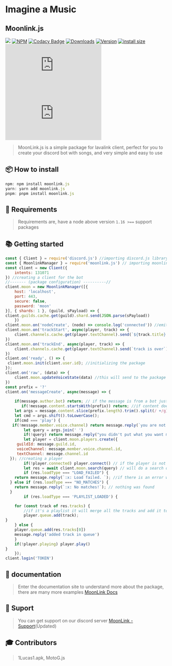 # Imagine a Music
## Moonlink.js

<img src='https://cdn.discordapp.com/attachments/1019979902411350016/1044230708685713438/IMG_20221121_083735.png'></img>
[![NPM](https://nodei.co/npm/moonlink.js.png)](\[https:/nodei.co/npm/moonlink.js) 
[![Codacy Badge](https://app.codacy.com/project/badge/Grade/7dd9288acdc94dacaa11ad80f36a9bd3)](https://www.codacy.com/gh/1Lucas1apk/moonlink.js/dashboard?utm\_source=github.com\&utm\_medium=referral\&utm\_content=1Lucas1apk/moonlink.js\&utm\_campaign=Badge\_Grade) [![Downloads](https://img.shields.io/npm/dt/moonlink.js.svg?color=3884FF)](https://www.npmjs.com/package/moonlink.js) [![Version](https://img.shields.io/npm/v/moonlink.js.svg?color=3884FF\&label=version)](https://www.npmjs.com/package/moonlink.js) [![install size](https://packagephobia.com/badge?p=moonlink.js)](https://packagephobia.com/result?p=moonlink.js) ![vulnabilites](https://img.shields.io/snyk/vulnerabilities/npm/moonlink.js) ![node](https://img.shields.io/node/v/moonlink.js)

> MoonLink.js is a simple package for lavalink client, perfect for you to create your discord bot with songs, and very simple and easy to use

## 📦 How to install
```js
npm: npm install moonlink.js
yarn: yarn add moonlink.js
pnpm: pnpm install moonlink.js
```
## 🎲 Requirements

> Requirements are, have a node above version `1.16 >==` support packages

## 📚 Getting started
```js
const { Client } = require('discord.js') //importing discord.js library
const { MoonlinkManager } = require('moonlink.js') // importing moonlink.js package 
const client = new Client({
    intents: 131071
}) //creating a client for the bot 
//------- (package configuration) ----------//
client.moon = new MoonlinkManager([{ 
    host: 'localhost', 
    port: 443, 
    secure: false, 
    password: 'moon'
}], { shards: 1 }, (guild, sPayload) => { 
client.guilds.cache.get(guild).shard.send(JSON.parse(sPayload))
    })
client.moon.on('nodeCreate', (node) => console.log('connected')) //emit to the console the node was connected to 
client.moon.on('trackStart', async(player, track) => {
    client.channels.cache.get(player.textChannel).send(`${track.title} is playing now`) //when the player starts it will send a message to the channel where the command was executed
})
client.moon.on('trackEnd', async(player, track) => {
    client.channels.cache.get(player.textChannel).send(`track is over`) //when the player starts it will send a message to the channel where the command was executed
})
client.on('ready', () => {
 client.moon.init(client.user.id); //initializing the package
});
client.on('raw', (data) => {
    client.moon.updateVoiceState(data) //this will send to the package the information needed for the package to work properly 
})
const prefix = '?'
client.on('messageCreate', async(message) => {
    
    if(message.author.bot) return; // if the message is from a bot just ignore it
       if(!message.content.startsWith(prefix)) return; //if content doesn't start with the prefix, make it ignore 
    let args = message.content.slice(prefix.length).trim().split(/ +/g); 
    let cmd = args.shift().toLowerCase();
    if(cmd === 'play') {
   if(!message.member.voice.channel) return message.reply(`you are not on a voice channel`) 
        let query = args.join(' ')
        if(!query) return message.reply("you didn't put what you want me to play")
        let player = client.moon.players.create({
     guildId: message.guild.id,
     voiceChannel: message.member.voice.channel.id,
     textChannel: message.channel.id
  }); //creating a player
        if(!player.connected) player.connect() // if the player is not connected it will connect to the voice channel
        let res = await client.moon.search(query) // will do a search on the video informed in the query
        if (res.loadType === "LOAD_FAILED") {
    return message.reply(`:x: Load failed. `); //if there is an error when loading the tracks, it informs that there is an error
  } else if (res.loadType === "NO_MATCHES") {
    return message.reply(`:x: No matches!`); // nothing was found 
  }
        if (res.loadType === 'PLAYLIST_LOADED') {

    for (const track of res.tracks) {
        //if it's a playlist it will merge all the tracks and add it to the queue
        player.queue.add(track);
}
    } else {
    player.queue.add(res.tracks[0]) 
    message.reply('added track in queue')
    }
    if(!player.playing) player.play()
}
    });
client.login('TOKEN') 
```

## 📖 documentation

> Enter the documentation site to understand more about the package, there are many more examples [MoonLink Docs](https://moonlinkjs.netlify.app/)

## 🎨 Suport

> You can get support on our discord server [MoonLink - Support](https://discord.gg/xQq2A8vku3)(Updated)

## 🎓 Contributors

> 1Lucas1.apk, MotoG.js
